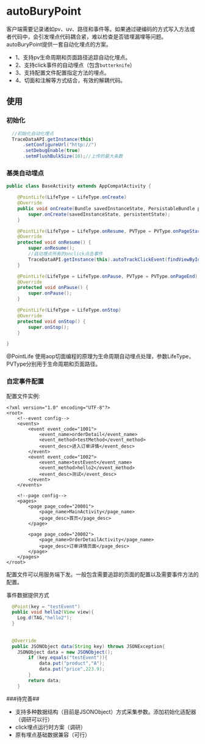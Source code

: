 # autoBuryPoint

客户端需要记录诸如pv、uv、路径和事件等。如果通过硬编码的方式写入方法或者代码中，会引发埋点代码耦合紧，难以检查是否错埋漏埋等问题。autoBuryPoint提供一套自动化埋点的方案。

- 1、支持pv生命周期和页面路径追踪自动化埋点。
- 2、支持click事件的自动埋点（包含```butterknife```）
- 3、支持配置文件配置指定方法的埋点。
- 4、切面和注解等方式结合，有效的解耦代码。

## 使用 ##
### 初始化 ###
```java
  //初始化自动化埋点
  TraceDataAPI.getInstance(this)
      .setConfigureUrl("http://")
      .setDebugEnable(true)
      .setmFlushBulkSize(10);//上传的最大条数
```

### 基类自动埋点 ###
```java
public class BaseActivity extends AppCompatActivity {

    @PointLife(LifeType = LifeType.onCreate)
    @Override
    public void onCreate(Bundle savedInstanceState, PersistableBundle persistentState) {
        super.onCreate(savedInstanceState, persistentState);
    }

    @PointLife(LifeType = LifeType.onResume, PVType = PVType.onPageStart)
    @Override
    protected void onResume() {
        super.onResume();
        //自动埋点所有的onclick点击事件
        TraceDataAPI.getInstance(this).autoTrackClickEvent(findViewById(android.R.id.content));
    }

    @PointLife(LifeType = LifeType.onPause, PVType = PVType.onPageEnd)
    @Override
    protected void onPause() {
        super.onPause();
    }

    @PointLife(LifeType = LifeType.onStop)
    @Override
    protected void onStop() {
        super.onStop();
    }

}
```
@PointLife 使用aop切面编程的原理为生命周期自动埋点处理，参数LifeType，PVType分别用于生命周期和页面路径。


### 自定事件配置 ###
配置文件实例:
```
<?xml version="1.0" encoding="UTF-8"?>
<root>
    <!--event config-->
    <events>
        <event event_code="1001">
            <event_name>orderDetail</event_name>
            <event_method>testMethod</event_method>
            <event_desc>进入订单详情</event_desc>
        </event>
        <event event_code="1002">
            <event_name>testEvent</event_name>
            <event_method>hello2</event_method>
            <event_desc>测试</event_desc>
        </event>
    </events>

    <!--page config-->
    <pages>
        <page page_code="20001">
            <page_name>MainActivity</page_name>
            <page_desc>首页</page_desc>
        </page>

        <page page_code="20002">
            <page_name>OrderDetailActivity</page_name>
            <page_desc>订单详情页面</page_desc>
        </page>
    </pages>
</root>
```
配置文件可以用服务端下发。一般包含需要追踪的页面的配置以及需要事件方法的配置。

事件数据提供方式
```java
  @Point(key = "testEvent")
  public void hello2(View view){
    Log.d(TAG,"hello2");
  }
    
    
  @Override
  public JSONObject data(String key) throws JSONException{
    JSONObject data = new JSONObject();
        if (key.equals("testEvent")){
            data.put("product","A");
            data.put("price",223.9);
        }
        return data;
    }
```

###待完善##
- 支持多种数据结构（目前是JSONObject）方式采集参数。添加初始化适配器（调研可以行）
- click埋点运行时方案（调研）
- 原有埋点基础数据兼容（可行）





